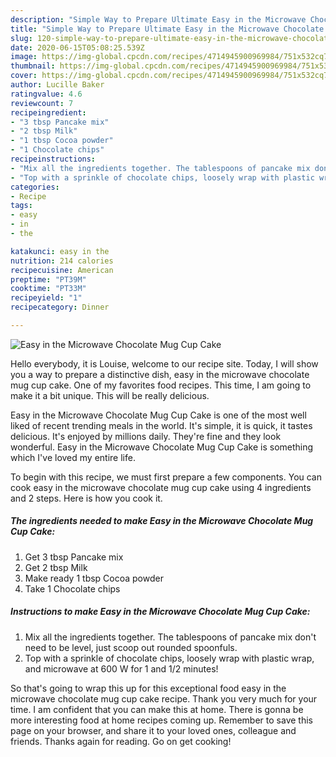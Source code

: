 ```yaml
---
description: "Simple Way to Prepare Ultimate Easy in the Microwave Chocolate Mug Cup Cake"
title: "Simple Way to Prepare Ultimate Easy in the Microwave Chocolate Mug Cup Cake"
slug: 120-simple-way-to-prepare-ultimate-easy-in-the-microwave-chocolate-mug-cup-cake
date: 2020-06-15T05:08:25.539Z
image: https://img-global.cpcdn.com/recipes/4714945900969984/751x532cq70/easy-in-the-microwave-chocolate-mug-cup-cake-recipe-main-photo.jpg
thumbnail: https://img-global.cpcdn.com/recipes/4714945900969984/751x532cq70/easy-in-the-microwave-chocolate-mug-cup-cake-recipe-main-photo.jpg
cover: https://img-global.cpcdn.com/recipes/4714945900969984/751x532cq70/easy-in-the-microwave-chocolate-mug-cup-cake-recipe-main-photo.jpg
author: Lucille Baker
ratingvalue: 4.6
reviewcount: 7
recipeingredient:
- "3 tbsp Pancake mix"
- "2 tbsp Milk"
- "1 tbsp Cocoa powder"
- "1 Chocolate chips"
recipeinstructions:
- "Mix all the ingredients together. The tablespoons of pancake mix don&#39;t need to be level, just scoop out rounded spoonfuls."
- "Top with a sprinkle of chocolate chips, loosely wrap with plastic wrap, and microwave at 600 W for 1 and 1/2 minutes!"
categories:
- Recipe
tags:
- easy
- in
- the

katakunci: easy in the 
nutrition: 214 calories
recipecuisine: American
preptime: "PT39M"
cooktime: "PT33M"
recipeyield: "1"
recipecategory: Dinner

---
```



![Easy in the Microwave Chocolate Mug Cup Cake](https://img-global.cpcdn.com/recipes/4714945900969984/751x532cq70/easy-in-the-microwave-chocolate-mug-cup-cake-recipe-main-photo.jpg)

Hello everybody, it is Louise, welcome to our recipe site. Today, I will show you a way to prepare a distinctive dish, easy in the microwave chocolate mug cup cake. One of my favorites food recipes. This time, I am going to make it a bit unique. This will be really delicious.

Easy in the Microwave Chocolate Mug Cup Cake is one of the most well liked of recent trending meals in the world. It's simple, it is quick, it tastes delicious. It's enjoyed by millions daily. They're fine and they look wonderful. Easy in the Microwave Chocolate Mug Cup Cake is something which I've loved my entire life.




To begin with this recipe, we must first prepare a few components. You can cook easy in the microwave chocolate mug cup cake using 4 ingredients and 2 steps. Here is how you cook it.

<!--inarticleads1-->

##### The ingredients needed to make Easy in the Microwave Chocolate Mug Cup Cake:

1. Get 3 tbsp Pancake mix
1. Get 2 tbsp Milk
1. Make ready 1 tbsp Cocoa powder
1. Take 1 Chocolate chips




<!--inarticleads2-->

##### Instructions to make Easy in the Microwave Chocolate Mug Cup Cake:

1. Mix all the ingredients together. The tablespoons of pancake mix don&#39;t need to be level, just scoop out rounded spoonfuls.
1. Top with a sprinkle of chocolate chips, loosely wrap with plastic wrap, and microwave at 600 W for 1 and 1/2 minutes!




So that's going to wrap this up for this exceptional food easy in the microwave chocolate mug cup cake recipe. Thank you very much for your time. I am confident that you can make this at home. There is gonna be more interesting food at home recipes coming up. Remember to save this page on your browser, and share it to your loved ones, colleague and friends. Thanks again for reading. Go on get cooking!
